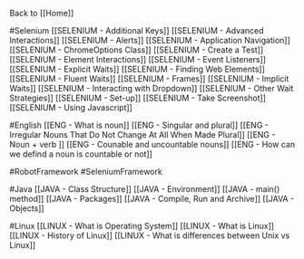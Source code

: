 Back to [[Home]]

#Selenium 
[[SELENIUM - Additional Keys]]
[[SELENIUM - Advanced Interactions]]
[[SELENIUM - Alerts]]
[[SELENIUM - Application Navigation]]
[[SELENIUM - ChromeOptions Class]]
[[SELENIUM - Create a Test]]
[[SELENIUM - Element Interactions]]
[[SELENIUM - Event Listeners]]
[[SELENIUM - Explicit Waits]]
[[SELENIUM - Finding Web Elements]]
[[SELENIUM - Fluent Waits]]
[[SELENIUM - Frames]]
[[SELENIUM - Implicit Waits]]
[[SELENIUM - Interacting with Dropdown]]
[[SELENIUM - Other Wait Strategies]]
[[SELENIUM - Set-up]]
[[SELENIUM - Take Screenshot]]
[[SELENIUM - Using Javascript]]

#English 
[[ENG - What is noun]]
[[ENG - Singular and plural]]
[[ENG - Irregular Nouns That Do Not Change At All When Made Plural]]
[[ENG - Noun + verb ]]
[[ENG - Counable and uncountable nouns]]
[[ENG - How can we defind a noun is countable or not]]

#RobotFramework
#SeleniumFramework 

#Java 
[[JAVA - Class Structure]]
[[JAVA - Environment]]
[[JAVA - main() method]]
[[JAVA - Packages]]
[[JAVA - Compile, Run and Archive]]
[[JAVA - Objects]]

#Linux
[[LINUX - What is Operating System]]
[[LINUX - What is Linux]]
[[LINUX - History of Linux]]
[[LINUX - What is differences between Unix vs Linux]]

